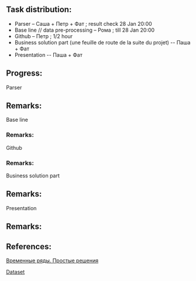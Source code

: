 ## Task distribution:

- Parser – Саша + Петр + Фат ; result check 28 Jan 20:00
- Base line // data pre-processing – Рома ; till 28 Jan 20:00
- Github – Петр ; 1/2 hour
- Business solution part (une feuille de route de la suite du projet) -- Паша + Фат
- Presentation -- Паша + Фат



## Progress:

Parser



## Remarks:
Base line



### Remarks:
Github



### Remarks:

Business solution part



## Remarks:
Presentation



## Remarks:

## References:

[Временные ряды. Простые решения](https://habr.com/ru/post/553658/)

[Dataset](https://opendata.paris.fr/explore/dataset/comptages-routiers-permanents/export/?disjunctive.libelle&disjunctive.etat_trafic&disjunctive.libelle_nd_amont&disjunctive.libelle_nd_aval&sort=t_1h)


